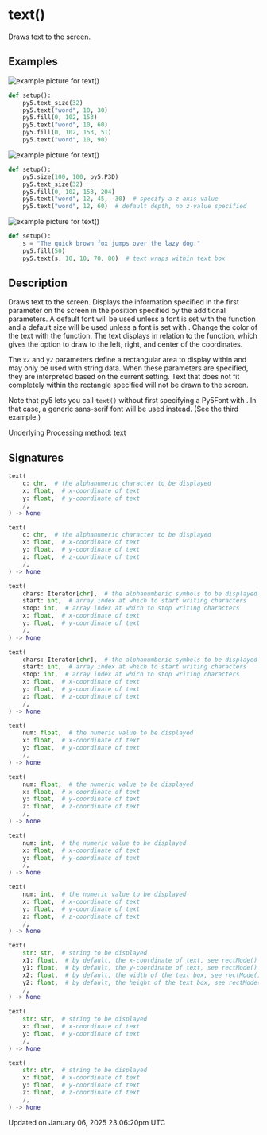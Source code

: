 # text()

Draws text to the screen.

## Examples

<div class="example-table">

<div class="example-row"><div class="example-cell-image">

![example picture for text()](/images/reference/Sketch_text_0.png)

</div><div class="example-cell-code">

```python
def setup():
    py5.text_size(32)
    py5.text("word", 10, 30)
    py5.fill(0, 102, 153)
    py5.text("word", 10, 60)
    py5.fill(0, 102, 153, 51)
    py5.text("word", 10, 90)
```

</div></div>

<div class="example-row"><div class="example-cell-image">

![example picture for text()](/images/reference/Sketch_text_1.png)

</div><div class="example-cell-code">

```python
def setup():
    py5.size(100, 100, py5.P3D)
    py5.text_size(32)
    py5.fill(0, 102, 153, 204)
    py5.text("word", 12, 45, -30)  # specify a z-axis value
    py5.text("word", 12, 60)  # default depth, no z-value specified
```

</div></div>

<div class="example-row"><div class="example-cell-image">

![example picture for text()](/images/reference/Sketch_text_2.png)

</div><div class="example-cell-code">

```python
def setup():
    s = "The quick brown fox jumps over the lazy dog."
    py5.fill(50)
    py5.text(s, 10, 10, 70, 80)  # text wraps within text box
```

</div></div>

</div>

## Description

Draws text to the screen. Displays the information specified in the first parameter on the screen in the position specified by the additional parameters. A default font will be used unless a font is set with the [](sketch_text_font) function and a default size will be used unless a font is set with [](sketch_text_size). Change the color of the text with the [](sketch_fill) function. The text displays in relation to the [](sketch_text_align) function, which gives the option to draw to the left, right, and center of the coordinates.

The `x2` and `y2` parameters define a rectangular area to display within and may only be used with string data. When these parameters are specified, they are interpreted based on the current [](sketch_rect_mode) setting. Text that does not fit completely within the rectangle specified will not be drawn to the screen.

Note that py5 lets you call `text()` without first specifying a Py5Font with [](sketch_text_font). In that case, a generic sans-serif font will be used instead. (See the third example.)

Underlying Processing method: [text](https://processing.org/reference/text_.html)

## Signatures

```python
text(
    c: chr,  # the alphanumeric character to be displayed
    x: float,  # x-coordinate of text
    y: float,  # y-coordinate of text
    /,
) -> None

text(
    c: chr,  # the alphanumeric character to be displayed
    x: float,  # x-coordinate of text
    y: float,  # y-coordinate of text
    z: float,  # z-coordinate of text
    /,
) -> None

text(
    chars: Iterator[chr],  # the alphanumberic symbols to be displayed
    start: int,  # array index at which to start writing characters
    stop: int,  # array index at which to stop writing characters
    x: float,  # x-coordinate of text
    y: float,  # y-coordinate of text
    /,
) -> None

text(
    chars: Iterator[chr],  # the alphanumberic symbols to be displayed
    start: int,  # array index at which to start writing characters
    stop: int,  # array index at which to stop writing characters
    x: float,  # x-coordinate of text
    y: float,  # y-coordinate of text
    z: float,  # z-coordinate of text
    /,
) -> None

text(
    num: float,  # the numeric value to be displayed
    x: float,  # x-coordinate of text
    y: float,  # y-coordinate of text
    /,
) -> None

text(
    num: float,  # the numeric value to be displayed
    x: float,  # x-coordinate of text
    y: float,  # y-coordinate of text
    z: float,  # z-coordinate of text
    /,
) -> None

text(
    num: int,  # the numeric value to be displayed
    x: float,  # x-coordinate of text
    y: float,  # y-coordinate of text
    /,
) -> None

text(
    num: int,  # the numeric value to be displayed
    x: float,  # x-coordinate of text
    y: float,  # y-coordinate of text
    z: float,  # z-coordinate of text
    /,
) -> None

text(
    str: str,  # string to be displayed
    x1: float,  # by default, the x-coordinate of text, see rectMode() for more info
    y1: float,  # by default, the y-coordinate of text, see rectMode() for more info
    x2: float,  # by default, the width of the text box, see rectMode() for more info
    y2: float,  # by default, the height of the text box, see rectMode() for more info
    /,
) -> None

text(
    str: str,  # string to be displayed
    x: float,  # x-coordinate of text
    y: float,  # y-coordinate of text
    /,
) -> None

text(
    str: str,  # string to be displayed
    x: float,  # x-coordinate of text
    y: float,  # y-coordinate of text
    z: float,  # z-coordinate of text
    /,
) -> None
```

Updated on January 06, 2025 23:06:20pm UTC
